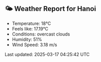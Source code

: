 <!-- WEATHER-START -->
## 🌤 Weather Report for Hanoi

- Temperature: 18°C
- Feels like: 17.19°C
- Conditions: overcast clouds
- Humidity: 51%
- Wind Speed: 3.18 m/s

Last updated: 2025-03-17 04:25:42 UTC
<!-- WEATHER-END -->
